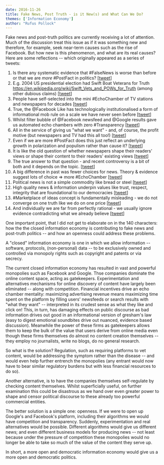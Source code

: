 ```yaml
---
date: 2016-11-26
title: Fake News, Post Truth - is it New(s) and What Can We Do?
themes: ['Information Economy']
author: "Rufus Pollock"
---
```


Fake news and post-truth politics are currently receiving a lot of attention. Much of the discussion treat this issue as if it was something new and therefore, for example, seek near-term causes such as the rise of Facebook. But how new is this phenomenon, and what are its real causes? Here are some reflections -- which originally appeared as a series of tweets:

1. Is there any systematic evidence that #FalseNews is worse than before or that we are *more* #PostFact in politics? [[tweet](https://twitter.com/rufuspollock/status/802414208377823232)]
2. E.g. 2004 US presidential election had Swift Boat Veterans for Truth https://en.wikipedia.org/wiki/Swift_Vets_and_POWs_for_Truth (among other dubious claims) [[tweet](https://twitter.com/rufuspollock/status/802414987385905152)]
3. People have self-selected into the mini #EchoChamber of TV stations and newspapers for decades [[tweet](https://twitter.com/rufuspollock/status/802418212117757952)]
4. True, the @Facebook Like has technologically institutionalised a form of informational mob rule on a scale we have never seen before [[tweet](https://twitter.com/rufuspollock/status/802418742772822017)]
5. Whilst filter bubble of @Facebook newsfeed and @Google results gave us automated echo chambers with zero #Transparency [[tweet](https://twitter.com/rufuspollock/status/802419787951472640)]
6. All in the service of giving us "what we want" - and, of course, the profit motive (but newspapers and TV had this all too!) [[tweet](https://twitter.com/rufuspollock/status/802420229393395712)]
7. Even if we are more #PostFact does this just reflect an underlying growth in polarization and populism rather than cause it? [[tweet](https://twitter.com/rufuspollock/status/802420904688914432)]
8. It is like the old question of whether newspapers shape their readers' views or shape their content to their readers' existing views [[tweet](https://twitter.com/rufuspollock/status/802421353227939841)]
9. The true answer to that question - and recent controversy is a bit of both and it depends on the topic. [[tweet](https://twitter.com/rufuspollock/status/802421674528239616)]
10. A big difference in past was fewer choices for news. Theory & evidence suggest lots of choice => more #EchoChamber [[tweet](https://twitter.com/rufuspollock/status/802423540582641668)]
11. Political news is not a simple commodity like bread or steel [[tweet](https://twitter.com/rufuspollock/status/802425005313179648)]
12. High quality news & information underpin values like trust, respect, integrity that are foundational to our democracies [[tweet](https://twitter.com/rufuspollock/status/802425733079568384)]
13. #Marketplace of ideas concept is fundamentally misleading - we do not converge on one truth like we do on one price [[tweet](https://twitter.com/rufuspollock/status/802427734169239553)]
14. And individually we are far from perfectly rational - we usually ignore evidence contradicting what we already believe [[tweet](https://twitter.com/rufuspollock/status/802430642181079041)]

One important point, that I did not get to elaborate on in the 140 characters: how the the closed information economy is contributing to fake news and post-truth politics -- and how an openness could address these problems.

A "closed" information economy is one in which we allow information -- software, protocols, (non-personal) data -- to be exclusively owned and controlled via monopoly rights such as copyright and patents or via secrecy.

The current closed information economy has resulted in vast and powerful monopolies such as Facebook and Google. Thse companies dominate the online content space, acting as gatekeepers. Experimentation and alternatives mechanisms for online discovery of content have largely been eliminated -- along with competition. Financial incentives drive an echo chamber mentality: maximizing advertising revenue means maximizing time spent on the platform by filling users' newsfeeds or search results with "what they want" -- interpreted in its crudest sense as what they like and click on! This, in turn, has damaging effects on public discourse as bad information drives out good in an informational version of gresham's law (easy to digest emotional soundbites drive out nuanced, evidence based discussion). Meanwhile the power of these firms as gatekeepers allows them to keep the bulk of the value that users derive from online media even though these firms themselves do almost no content creation themselves -- they employ no journalists, write no blogs, do no general research.

So what is the solution? Regulation, such as requiring platforms to vet content, would be addressing the symptom rather than the disease -- and would even help further entrench the monopolies (any entrant would now have to bear similar regulatory burdens but with less financial resources to do so).

Another alternative, is to have the companies themselves self-regulate by checking content themselves. Whilst superficially useful, on further examination this could be disastrous as we hand over even greater power to shape and censor political discourse to these already too powerful commercial entities.

The better solution is a simple one: openness. If we were to open up Google's and Facebook's platform, including their algorithms we would have competition and transparency. Suddenly, experimentation and real alternatives would be possible. Different algorithms would give us different news; and even different business models for producing news -- not least because under the pressure of competition these monopolies would no longer be able to take so much of the value of the content they serve up.

In short, a more open and democratic information economy would give us a more open and democratic politics.
